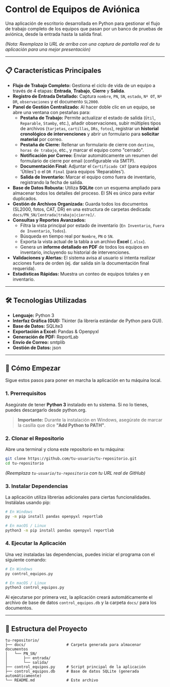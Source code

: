 # Control de Equipos de Aviónica

Una aplicación de escritorio desarrollada en Python para gestionar el flujo de trabajo completo de los equipos que pasan por un banco de pruebas de aviónica, desde la entrada hasta la salida final.

 
*(Nota: Reemplaza la URL de arriba con una captura de pantalla real de tu aplicación para una mejor presentación)*

---

## 📋 Características Principales
*   **Flujo de Trabajo Completo:** Gestiona el ciclo de vida de un equipo a través de 4 etapas: **Entrada**, **Trabajo**, **Cierre** y **Salida**.
*   **Registro de Entrada Detallado:** Captura `nombre`, `PN`, `SN`, `estado`, `Nº OT`, `Nº DR`, `observaciones` y el documento `SL2000`.
*   **Panel de Gestión Centralizado:** Al hacer doble clic en un equipo, se abre una ventana con pestañas para:
    *   **Pestaña de Trabajo:** Permite actualizar el estado de salida (`Útil`, `Reparable`, `Stamby`, etc.), añadir observaciones, subir múltiples tipos de archivos (`tarjetas`, `cartillas`, `DRs`, `fotos`), registrar un **historial cronológico de intervenciones** y abrir un formulario para **solicitar material** por correo.
    *   **Pestaña de Cierre:** Rellenar un formulario de cierre con `destino`, `horas de trabajo`, etc., y marcar el equipo como "cerrado".
    *   **Notificación por Correo:** Enviar automáticamente un resumen del formulario de cierre por email (configurable vía SMTP).
    *   **Documentación Final:** Adjuntar el `Certificado CAT` (para equipos 'Útiles') o el `DR Final` (para equipos 'Reparables').
    *   **Salida de Inventario:** Marcar el equipo como fuera de inventario, registrando la fecha de salida.
*   **Base de Datos Robusta:** Utiliza **SQLite** con un esquema ampliado para almacenar todos los detalles del proceso. El SN es único para evitar duplicados.
*   **Gestión de Archivos Organizada:** Guarda todos los documentos (SL2000, fotos, CAT, DR) en una estructura de carpetas dedicada: `docs/PN_SN/[entrada|trabajo|cierre]/`.
*   **Consultas y Reportes Avanzados:**
    *   Filtra la vista principal por estado de inventario (`En Inventario`, `Fuera de Inventario`, `Todos`).
    *   Búsqueda en tiempo real por `Nombre`, `PN` o `SN`.
    *   Exporta la vista actual de la tabla a un archivo **Excel** (`.xlsx`).
    *   Genera un **informe detallado en PDF** de todos los equipos en inventario, incluyendo su historial de intervenciones.
*   **Validaciones y Alertas:** El sistema avisa al usuario si intenta realizar acciones fuera de orden (ej. dar salida sin la documentación final requerida).
*   **Estadísticas Rápidas:** Muestra un conteo de equipos totales y en inventario.

---

## 🛠️ Tecnologías Utilizadas

*   **Lenguaje:** Python 3
*   **Interfaz Gráfica (GUI):** Tkinter (la librería estándar de Python para GUI).
*   **Base de Datos:** SQLite3
*   **Exportación a Excel:** Pandas & Openpyxl
*   **Generación de PDF:** ReportLab
*   **Envío de Correo:** smtplib
*   **Gestión de Datos:** json

---

## 🚀 Cómo Empezar

Sigue estos pasos para poner en marcha la aplicación en tu máquina local.

### 1. Prerrequisitos

Asegúrate de tener **Python 3** instalado en tu sistema. Si no lo tienes, puedes descargarlo desde python.org.

> **Importante:** Durante la instalación en Windows, asegúrate de marcar la casilla que dice **"Add Python to PATH"**.

### 2. Clonar el Repositorio

Abre una terminal y clona este repositorio en tu máquina:

```bash
git clone https://github.com/tu-usuario/tu-repositorio.git
cd tu-repositorio
```
*(Reemplaza `tu-usuario/tu-repositorio` con tu URL real de GitHub)*

### 3. Instalar Dependencias

La aplicación utiliza librerías adicionales para ciertas funcionalidades. Instálalas usando pip:

```bash
# En Windows
py -m pip install pandas openpyxl reportlab

# En macOS / Linux
python3 -m pip install pandas openpyxl reportlab
```

### 4. Ejecutar la Aplicación

Una vez instaladas las dependencias, puedes iniciar el programa con el siguiente comando:

```bash
# En Windows
py control_equipos.py

# En macOS / Linux
python3 control_equipos.py
```

Al ejecutarse por primera vez, la aplicación creará automáticamente el archivo de base de datos `control_equipos.db` y la carpeta `docs/` para los documentos.

---

## 📂 Estructura del Proyecto

```
tu-repositorio/
├── docs/                  # Carpeta generada para almacenar documentos
│   └── PN_SN/
│       ├── entrada/
│       └── salida/
├── control_equipos.py     # Script principal de la aplicación
├── control_equipos.db     # Base de datos SQLite (generada automáticamente)
└── README.md              # Este archivo
```